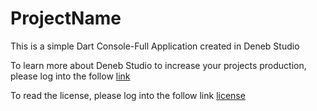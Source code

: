 # ProjectName

This is a simple Dart Console-Full Application created in Deneb Studio

To learn more about Deneb Studio to increase your projects production, please log into the follow 
[link](https://github.com/cygnus-project/DenebStudio)

To read the license, please log into the follow link
[license](https://github.com/cygnus-project/DenebStudio/blob/master/LICENSE.md)